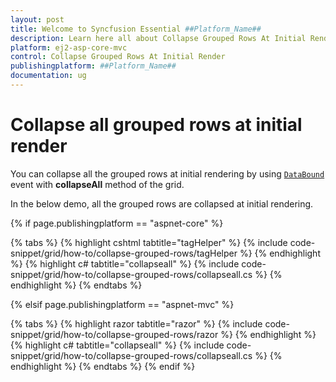 ```yaml
---
layout: post
title: Welcome to Syncfusion Essential ##Platform_Name##
description: Learn here all about Collapse Grouped Rows At Initial Render of Syncfusion Essential ##Platform_Name## widgets based on HTML5 and jQuery.
platform: ej2-asp-core-mvc
control: Collapse Grouped Rows At Initial Render
publishingplatform: ##Platform_Name##
documentation: ug
---
```



# Collapse all grouped rows at initial render

You can collapse all the grouped rows at initial rendering by using [`DataBound`](https://help.syncfusion.com/cr/aspnetcore-js2/Syncfusion.EJ2.Grids.Grid.html#Syncfusion_EJ2_Grids_Grid_DataBound) event with **collapseAll** method of the grid.

In the below demo, all the grouped rows are collapsed at initial rendering.

{% if page.publishingplatform == "aspnet-core" %}

{% tabs %}
{% highlight cshtml tabtitle="tagHelper" %}
{% include code-snippet/grid/how-to/collapse-grouped-rows/tagHelper %}
{% endhighlight %}
{% highlight c# tabtitle="collapseall" %}
{% include code-snippet/grid/how-to/collapse-grouped-rows/collapseall.cs %}
{% endhighlight %}
{% endtabs %}

{% elsif page.publishingplatform == "aspnet-mvc" %}

{% tabs %}
{% highlight razor tabtitle="razor" %}
{% include code-snippet/grid/how-to/collapse-grouped-rows/razor %}
{% endhighlight %}
{% highlight c# tabtitle="collapseall" %}
{% include code-snippet/grid/how-to/collapse-grouped-rows/collapseall.cs %}
{% endhighlight %}
{% endtabs %}
{% endif %}


